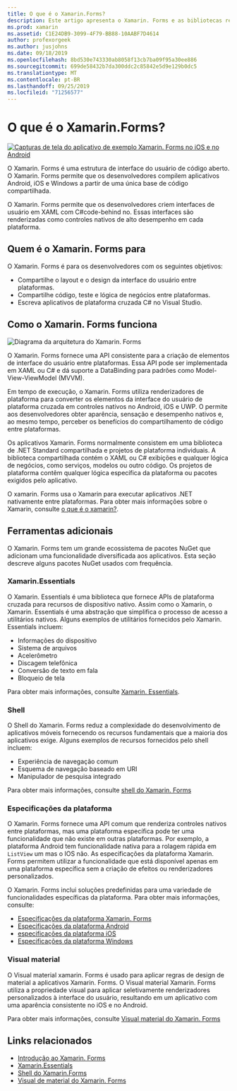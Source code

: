 ```yaml
---
title: O que é o Xamarin.Forms?
description: Este artigo apresenta o Xamarin. Forms e as bibliotecas relacionadas.
ms.prod: xamarin
ms.assetid: C1E24DB9-3099-4F79-BB88-10AABF7D4614
author: profexorgeek
ms.author: jusjohns
ms.date: 09/18/2019
ms.openlocfilehash: 8bd530e743330ab8058f13cb7ba09f95a30ee886
ms.sourcegitcommit: 699de58432b7da300ddc2c85842e5d9e129b0dc5
ms.translationtype: MT
ms.contentlocale: pt-BR
ms.lasthandoff: 09/25/2019
ms.locfileid: "71256577"
---
```

# <a name="what-is-xamarinforms"></a>O que é o Xamarin.Forms?

[![Capturas de tela do aplicativo de exemplo Xamarin. Forms no iOS e no Android](what-is-xamarin-forms-images/xamarin-forms-app-cropped.png)](what-is-xamarin-forms-images/xamarin-forms-app.png#lightbox)

O Xamarin. Forms é uma estrutura de interface do usuário de código aberto. O Xamarin. Forms permite que os desenvolvedores compilem aplicativos Android, iOS e Windows a partir de uma única base de código compartilhada.

O Xamarin. Forms permite que os desenvolvedores criem interfaces de usuário em XAML com C#code-behind no. Essas interfaces são renderizadas como controles nativos de alto desempenho em cada plataforma.

## <a name="who-xamarinforms-is-for"></a>Quem é o Xamarin. Forms para

O Xamarin. Forms é para os desenvolvedores com os seguintes objetivos:

- Compartilhe o layout e o design da interface do usuário entre plataformas.
- Compartilhe código, teste e lógica de negócios entre plataformas.
- Escreva aplicativos de plataforma cruzada C# no Visual Studio.

## <a name="how-xamarinforms-works"></a>Como o Xamarin. Forms funciona

![Diagrama da arquitetura do Xamarin. Forms](what-is-xamarin-forms-images/xamarin-forms-architecture.png)

O Xamarin. Forms fornece uma API consistente para a criação de elementos de interface do usuário entre plataformas. Essa API pode ser implementada em XAML ou C# e dá suporte a DataBinding para padrões como Model-View-ViewModel (MVVM).

Em tempo de execução, o Xamarin. Forms utiliza renderizadores de plataforma para converter os elementos da interface do usuário de plataforma cruzada em controles nativos no Android, iOS e UWP. O permite aos desenvolvedores obter aparência, sensação e desempenho nativos e, ao mesmo tempo, perceber os benefícios do compartilhamento de código entre plataformas.

Os aplicativos Xamarin. Forms normalmente consistem em uma biblioteca de .NET Standard compartilhada e projetos de plataforma individuais. A biblioteca compartilhada contém o XAML ou C# exibições e qualquer lógica de negócios, como serviços, modelos ou outro código. Os projetos de plataforma contêm qualquer lógica específica da plataforma ou pacotes exigidos pelo aplicativo.

O xamarin. Forms usa o Xamarin para executar aplicativos .NET nativamente entre plataformas. Para obter mais informações sobre o Xamarin, consulte [o que é o xamarin?](~/get-started/what-is-xamarin.md).

## <a name="additional-tools"></a>Ferramentas adicionais

O Xamarin. Forms tem um grande ecossistema de pacotes NuGet que adicionam uma funcionalidade diversificada aos aplicativos. Esta seção descreve alguns pacotes NuGet usados com frequência.

### <a name="xamarinessentials"></a>Xamarin.Essentials

O Xamarin. Essentials é uma biblioteca que fornece APIs de plataforma cruzada para recursos de dispositivo nativo. Assim como o Xamarin, o Xamarin. Essentials é uma abstração que simplifica o processo de acesso a utilitários nativos. Alguns exemplos de utilitários fornecidos pelo Xamarin. Essentials incluem:

- Informações do dispositivo
- Sistema de arquivos
- Acelerômetro
- Discagem telefônica
- Conversão de texto em fala
- Bloqueio de tela

Para obter mais informações, consulte [Xamarin. Essentials](~/essentials/index.md).

### <a name="shell"></a>Shell

O Shell do Xamarin. Forms reduz a complexidade do desenvolvimento de aplicativos móveis fornecendo os recursos fundamentais que a maioria dos aplicativos exige. Alguns exemplos de recursos fornecidos pelo shell incluem:

- Experiência de navegação comum
- Esquema de navegação baseado em URI
- Manipulador de pesquisa integrado

Para obter mais informações, consulte [shell do Xamarin. Forms](~/xamarin-forms/app-fundamentals/shell/index.md)

### <a name="platform-specifics"></a>Especificações da plataforma

O Xamarin. Forms fornece uma API comum que renderiza controles nativos entre plataformas, mas uma plataforma específica pode ter uma funcionalidade que não existe em outras plataformas. Por exemplo, a plataforma Android tem funcionalidade nativa para a rolagem rápida em `ListView` um mas o IOS não. As especificações da plataforma Xamarin. Forms permitem utilizar a funcionalidade que está disponível apenas em uma plataforma específica sem a criação de efeitos ou renderizadores personalizados.

O Xamarin. Forms inclui soluções predefinidas para uma variedade de funcionalidades específicas da plataforma. Para obter mais informações, consulte:

- [Especificações da plataforma Xamarin. Forms](~/xamarin-forms/platform/platform-specifics/index.md)
- [Especificações da plataforma Android](~/xamarin-forms/platform/android/index.md)
- [especificações da plataforma iOS](~/xamarin-forms/platform/ios/index.md)
- [Especificações da plataforma Windows](~/xamarin-forms/platform/windows/index.md)

### <a name="material-visual"></a>Visual material

O Visual material xamarin. Forms é usado para aplicar regras de design de material a aplicativos Xamarin. Forms. O Visual material Xamarin. Forms utiliza a propriedade visual para aplicar seletivamente renderizadores personalizados à interface do usuário, resultando em um aplicativo com uma aparência consistente no iOS e no Android.

Para obter mais informações, consulte [Visual material do Xamarin. Forms](~/xamarin-forms/user-interface/visual/material-visual.md)

## <a name="related-links"></a>Links relacionados

- [Introdução ao Xamarin. Forms](~/xamarin-forms/index.yml)
- [Xamarin.Essentials](~/essentials/index.md)
- [Shell do Xamarin.Forms](~/xamarin-forms/app-fundamentals/shell/index.md)
- [Visual de material do Xamarin. Forms](~/xamarin-forms/user-interface/visual/material-visual.md)
